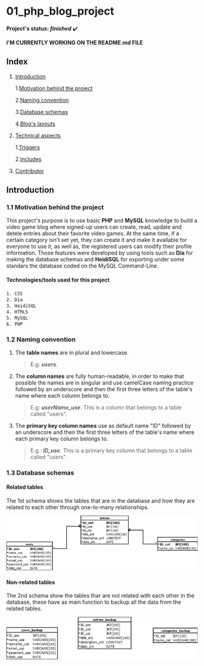 # 01_php_blog_project

__Project's status: *finished*__ :heavy_check_mark:

__I'M CURRENTLY WORKING ON THE README.md FILE__
## Index

1. [Introduction](#1-Introduction)

	1.[Motivation behind the project](#11-Motivation-behind-the-project)

	2.[Naming convention](#12-Naming-convention)

	3.[Database schemas](#13-Database-schemas )

	4.[Blog's layouts](#14-Blog's-layouts)

1. [Technical aspects](#2-Technical-aspects)

	1.[Triggers](#21-Triggers)

	2.[Includes](#22-View)

1. [Contributor](#3-Contributor)

## Introduction

### 1.1 Motivation behind the project 

This project's purpose is to use basic __PHP__ and __MySQL__ knowledge to build a video game blog where signed-up users can create, read, update and detele entries about their favorite video games. At the same time, if a certain category isn't set yet, they can create it and make it available for everyone to use it, as well as, the registered users can modify their profile information. Those features were developed by using tools such as __Dia__ for making the database schemas and __HeidiSQL__ for exporting under some standars the database coded on the MySQL Command-Line.

#### Technologies/tools used for this project
	
	1. CSS
	2. Dia
	3. HeidiSQL
	4. HTML5
	5. MySQL
	6. PHP 


### 1.2 Naming convention

1. The __table names__ are in plural and lowercase. 
	
	>E.g: *__users__*.

1. The __column names__ are fully human-readable, in order to make that possible the names are in singular and use camelCase naming practice followed by an underscore and then the first three letters of the table's name where each column belongs to. 
	
	>E.g: *__userName_use__*. This is a column that belongs to a table called "users".

1. The __primary key column names__ use as default name "ID" followed by an underscore and then the first three letters of the table's name where each primary key column belongs to.

	>E.g.: *__ID_use__*. This is a primary key column that belongs to a table called "users".

### 1.3 Database schemas 

#### Related tables

The 1st schema shows the tables that are in the database and how they are related to each other through one-to-many relationships.

![01 schema](https://raw.githubusercontent.com/davidlozada-dev/01_php_blog_project/master/assets/img/01_php_blog_project_db_schema_01.png)

#### Non-related tables

The 2nd schema show the tables thar are not related with each other in the database, these have as main function to backup all the data from the related tables.

![02 schema](https://raw.githubusercontent.com/davidlozada-dev/01_php_blog_project/master/assets/img/01_php_blog_project_db_schema_02.png)

